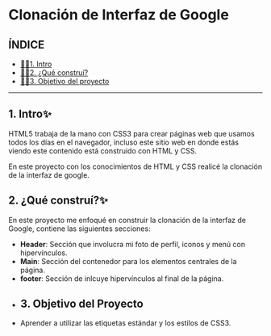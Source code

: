 # Clonación de Interfaz de Google
## ÍNDICE
* [👩‍💻1. Intro](https://github.com/paulaa55/ClondeGoogle/blob/main/README.md#1-intro) 
* [👩‍💻2. ¿Qué construí?](https://github.com/paulaa55/ClondeGoogle/blob/main/README.md#2-qu%C3%A9-constru%C3%AD)
* [👩‍💻3. Objetivo del proyecto](https://github.com/paulaa55/ClondeGoogle/blob/main/README.md#objetivo-del-proyecto)

****
## 1. Intro✨
HTML5 trabaja de la mano con CSS3 para crear páginas web que usamos todos los días en el navegador, incluso este sitio web en donde estás viendo este contenido está construido con HTML y CSS.

En este proyecto con los conocimientos de HTML y CSS realicé la clonación de la interfaz de google.
## 2. ¿Qué construí?✨
En este proyecto me enfoqué en construir la clonación de la interfaz de Google, contiene las siguientes secciones:

* **Header**: Sección que involucra mi foto de perfil, iconos y menú con hipervínculos. 
* **Main**: Sección del contenedor para los elementos centrales de la página. 
* **footer**: Sección de inlcuye hipervínculos al final de la página. 
* ## 3. Objetivo del Proyecto
* Aprender a utilizar las etiquetas estándar y los estilos de CSS3.
